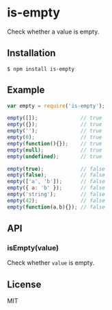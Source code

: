 
# is-empty

  Check whether a value is empty.

## Installation
  
```
$ npm install is-empty
```

## Example

```js
var empty = require('is-empty');

empty([]);              // true
empty({});              // true
empty('');              // true
empty(0);               // true
empty(function(){});    // true
empty(null);            // true
empty(undefined);       // true

empty(true);			// false
empty(false);			// false
empty(['a', 'b']);      // false
empty({ a: 'b' });      // false
empty('string');        // false
empty(42);              // false
empty(function(a,b){}); // false
```

## API

### isEmpty(value)

  Check whether `value` is empty.

## License

  MIT
